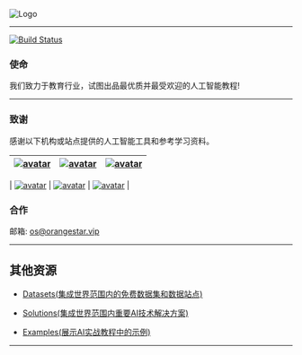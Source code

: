 ![Logo](http://www.tisv.cn/img/logo.png)

--------------------------------------------------------------------------------


[![Build Status](http://www.tisv.cn/img/badge.svg)](http://www.tisv.cn/) 


### 使命

我们致力于教育行业，试图出品最优质并最受欢迎的人工智能教程!

---

### 致谢

感谢以下机构或站点提供的人工智能工具和参考学习资料。


| [![avatar](http://ai.tisv.cn/img/book11.png)](https://livebook.manning.com/book/deep-learning-with-python/) | [![avatar](http://ai.tisv.cn/img/book12.png)](https://www.deeplearningbook.org/contents/TOC.html) | [![avatar](http://ai.tisv.cn/img/book13.png)](http://neuralnetworksanddeeplearning.com/)|
| ---- | ---- | ---- |


| [![avatar](http://ai.tisv.cn/img/t1.png)](https://tensorflow.google.cn/) |  [![avatar](http://ai.tisv.cn/img/t2.png)](https://pytorch.org/) | [![avatar](http://ai.tisv.cn/img/t3.png)](https://keras.io/) |


### 合作

邮箱: os@orangestar.vip

---


## 其他资源

* [Datasets(集成世界范围内的免费数据集和数据站点)](https://github.com/AITutorials/datasets)

* [Solutions(集成世界范围内重要AI技术解决方案)](https://github.com/AITutorials/solutions)

* [Examples(展示AI实战教程中的示例)](https://github.com/AITutorials/examples)

---
